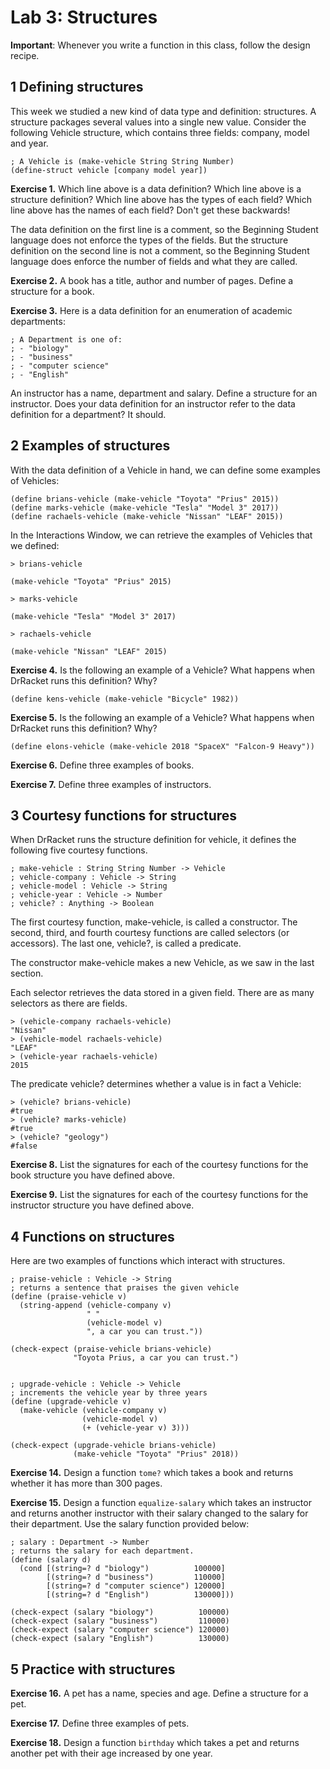 # Lab 3: Structures

**Important**: Whenever you write a function in this class, follow the design recipe.

## 1 Defining structures

This week we studied a new kind of data type and definition: structures. A structure packages several values into a single new value. Consider the following Vehicle structure, which contains three fields: company, model and year.

```racket
; A Vehicle is (make-vehicle String String Number)
(define-struct vehicle [company model year])
```

**Exercise 1.** Which line above is a data definition? Which line above is a structure definition? Which line above has the types of each field? Which line above has the names of each field? Don't get these backwards!

The data definition on the first line is a comment, so the Beginning Student language does not enforce the types of the fields. But the structure definition on the second line is not a comment, so the Beginning Student language does enforce the number of fields and what they are called.

**Exercise 2.** A book has a title, author and number of pages. Define a structure for a book.

**Exercise 3.** Here is a data definition for an enumeration of academic departments:

```racket
; A Department is one of:
; - "biology"
; - "business"
; - "computer science"
; - "English"
```

An instructor has a name, department and salary. Define a structure for an instructor. Does your data definition for an instructor refer to the data definition for a department? It should.

## 2 Examples of structures

With the data definition of a Vehicle in hand, we can define some examples of Vehicles:

```racket
(define brians-vehicle (make-vehicle "Toyota" "Prius" 2015))
(define marks-vehicle (make-vehicle "Tesla" "Model 3" 2017))
(define rachaels-vehicle (make-vehicle "Nissan" "LEAF" 2015))
```

In the Interactions Window, we can retrieve the examples of Vehicles that we defined:

```
> brians-vehicle

(make-vehicle "Toyota" "Prius" 2015)

> marks-vehicle

(make-vehicle "Tesla" "Model 3" 2017)

> rachaels-vehicle

(make-vehicle "Nissan" "LEAF" 2015)
```

**Exercise 4.** Is the following an example of a Vehicle? What happens when DrRacket runs this definition? Why?

```racket
(define kens-vehicle (make-vehicle "Bicycle" 1982))
```

**Exercise 5.** Is the following an example of a Vehicle? What happens when DrRacket runs this definition? Why?

```racket
(define elons-vehicle (make-vehicle 2018 "SpaceX" "Falcon-9 Heavy"))
```

**Exercise 6.** Define three examples of books.

**Exercise 7.** Define three examples of instructors.

## 3 Courtesy functions for structures

When DrRacket runs the structure definition for vehicle, it defines the following five courtesy functions.

```racket
; make-vehicle : String String Number -> Vehicle
; vehicle-company : Vehicle -> String
; vehicle-model : Vehicle -> String
; vehicle-year : Vehicle -> Number
; vehicle? : Anything -> Boolean
```

The first courtesy function, make-vehicle, is called a constructor. The second, third, and fourth courtesy functions are called selectors (or accessors). The last one, vehicle?, is called a predicate.

The constructor make-vehicle makes a new Vehicle, as we saw in the last section.

Each selector retrieves the data stored in a given field. There are as many selectors as there are fields.
```
> (vehicle-company rachaels-vehicle)
"Nissan"
> (vehicle-model rachaels-vehicle)
"LEAF"
> (vehicle-year rachaels-vehicle)
2015
```

The predicate vehicle? determines whether a value is in fact a Vehicle:
```
> (vehicle? brians-vehicle)
#true
> (vehicle? marks-vehicle)
#true
> (vehicle? "geology")
#false
```

**Exercise 8.** List the signatures for each of the courtesy functions for the book structure you have defined above.

**Exercise 9.** List the signatures for each of the courtesy functions for the instructor structure you have defined above.


## 4 Functions on structures

Here are two examples of functions which interact with structures. 

```racket
; praise-vehicle : Vehicle -> String
; returns a sentence that praises the given vehicle
(define (praise-vehicle v)
  (string-append (vehicle-company v)
                 " "
                 (vehicle-model v)
                 ", a car you can trust."))
 
(check-expect (praise-vehicle brians-vehicle)
              "Toyota Prius, a car you can trust.")
 
 
; upgrade-vehicle : Vehicle -> Vehicle
; increments the vehicle year by three years
(define (upgrade-vehicle v)
  (make-vehicle (vehicle-company v)
                (vehicle-model v)
                (+ (vehicle-year v) 3)))
 
(check-expect (upgrade-vehicle brians-vehicle)
              (make-vehicle "Toyota" "Prius" 2018))
```

**Exercise 14.** Design a function `tome?` which takes a book and returns whether it has more than 300 pages.

**Exercise 15.** Design a function `equalize-salary` which takes an instructor and returns another instructor with their salary changed to the salary for their department. Use the salary function provided below:

```racket
; salary : Department -> Number
; returns the salary for each department.
(define (salary d)
  (cond [(string=? d "biology")          100000]
        [(string=? d "business")         110000]
        [(string=? d "computer science") 120000]
        [(string=? d "English")          130000]))
 
(check-expect (salary "biology")          100000)
(check-expect (salary "business")         110000)
(check-expect (salary "computer science") 120000)
(check-expect (salary "English")          130000)
```

## 5 Practice with structures

**Exercise 16.** A pet has a name, species and age. Define a structure for a pet.

**Exercise 17.** Define three examples of pets.

**Exercise 18.** Design a function `birthday` which takes a pet and returns another pet with their age increased by one year.
